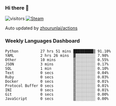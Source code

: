 ### Hi there 👋

![visitors](https://visitor-badge.glitch.me/badge?page_id=zhourunlai)
[![Steam](https://img.shields.io/badge/dynamic/json?label=Steam&query=%24.data.totalSubs&url=https%3A%2F%2Fapi.spencerwoo.com%2Fsubstats%2F%3Fsource%3DsteamGames%26queryKey%3D76561198285156854&suffix=%20Games&logo=steam&labelColor=134375&color=0b1a37&longCache=true)](http://steamcommunity.com/profiles/76561198285156854)

Auto updated by <a href="https://github.com/zhourunlai/zhourunlai/actions" target="_blank">zhourunlai/actions</a>

### Weekly Languages Dashboard

<!--PART:wakatime-->
```text
Python          27 hrs 51 mins █████████▒ 91.10%
YAML            2 hrs 26 mins  ▓░░░░░░░░░ 7.98%
Other           10 mins        ▒░░░░░░░░░ 0.55%
JSON            3 mins         ▒░░░░░░░░░ 0.17%
SQL             1 min          ▒░░░░░░░░░ 0.10%
Text            0 secs         ▒░░░░░░░░░ 0.04%
Ruby            0 secs         ▒░░░░░░░░░ 0.03%
Docker          0 secs         ▒░░░░░░░░░ 0.01%
Protocol Buffer 0 secs         ▒░░░░░░░░░ 0.01%
INI             0 secs         ▒░░░░░░░░░ 0.01%
Git             0 secs         ▒░░░░░░░░░ 0.00%
JavaScript      0 secs         ▒░░░░░░░░░ 0.00%
```
<!--PART:wakatime-->

